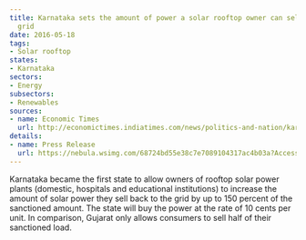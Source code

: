 ```yaml
---
title: Karnataka sets the amount of power a solar rooftop owner can sell back to the
  grid
date: 2016-05-18
tags:
- Solar rooftop
states:
- Karnataka
sectors:
- Energy
subsectors:
- Renewables
sources:
- name: Economic Times
  url: http://economictimes.indiatimes.com/news/politics-and-nation/karnataka-sweetens-its-rooftop-solar-deal-to-woo-consumers/articleshow/52233994.cms
details:
- name: Press Release
  url: https://nebula.wsimg.com/68724bd55e38c7e7089104317ac4b03a?AccessKeyId=1262C70BB86294F06778&disposition=0&alloworigin=1
---
```


Karnataka became the first state to allow owners of rooftop solar power plants (domestic, hospitals and educational institutions) to increase the amount of solar power they sell back to the grid by up to 150 percent of the sanctioned amount. The state will buy the power at the rate of 10 cents per unit. In comparison, Gujarat only allows consumers to sell half of their sanctioned load.
